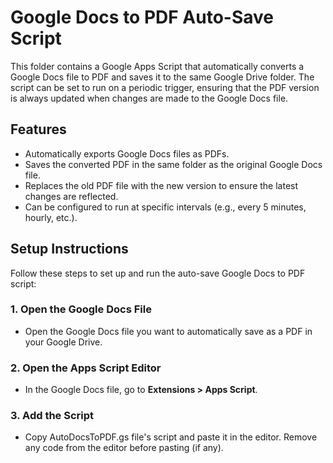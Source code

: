# Google Docs to PDF Auto-Save Script

This folder contains a Google Apps Script that automatically converts a Google Docs file to PDF and saves it to the same Google Drive folder. The script can be set to run on a periodic trigger, ensuring that the PDF version is always updated when changes are made to the Google Docs file.

## Features

- Automatically exports Google Docs files as PDFs.
- Saves the converted PDF in the same folder as the original Google Docs file.
- Replaces the old PDF file with the new version to ensure the latest changes are reflected.
- Can be configured to run at specific intervals (e.g., every 5 minutes, hourly, etc.).

## Setup Instructions

Follow these steps to set up and run the auto-save Google Docs to PDF script:

### 1. Open the Google Docs File
- Open the Google Docs file you want to automatically save as a PDF in your Google Drive.

### 2. Open the Apps Script Editor
- In the Google Docs file, go to **Extensions > Apps Script**.

### 3. Add the Script
- Copy AutoDocsToPDF.gs file's script and paste it in the editor. Remove any code from the editor before pasting (if any).
